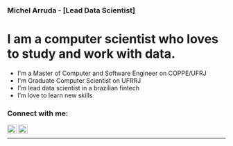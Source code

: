 ### Michel Arruda - [Lead Data Scientist]

# I am a computer scientist who loves to study and work with data.

- I'm a Master of Computer and Software Engineer on COPPE/UFRJ
- I'm Graduate Computer Scientist on UFRRJ
- I'm lead data scientist in a brazilian fintech
- I’m love to learn new skills

### Connect with me:

[<img align="left"  width="22px" src="https://cdn.jsdelivr.net/npm/simple-icons@3.4.0/icons/linkedin.svg" />](https://linkedin.com/in/arrudamichel)

[<img align="left" alt="arruda_michel | Instagram" width="22px" src="https://upload.wikimedia.org/wikipedia/commons/5/58/Instagram-Icon.png" />](linkedin.com/in/arrudamichel)

<br />

---
[linkedin]: linkedin.com/in/arrudamichel
[instagram]: https://instagram.com/arruda_michel
